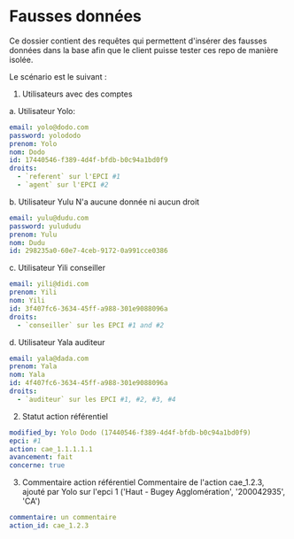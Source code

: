 # Fausses données
Ce dossier contient des requêtes qui permettent d'insérer des fausses données dans la base afin que le client puisse 
tester ces repo de manière isolée. 

Le scénario est le suivant : 
1. Utilisateurs avec des comptes 
                   
a. Utilisateur Yolo:

```yaml
email: yolo@dodo.com
password: yolododo
prenom: Yolo
nom: Dodo
id: 17440546-f389-4d4f-bfdb-b0c94a1bd0f9
droits: 
  - `referent` sur l'EPCI #1 
  - `agent` sur l'EPCI #2 
```

b. Utilisateur Yulu
N'a aucune donnée ni aucun droit
```yaml
email: yulu@dudu.com
password: yulududu
prenom: Yulu
nom: Dudu
id: 298235a0-60e7-4ceb-9172-0a991cce0386
```

c. Utilisateur Yili conseiller

```yaml
email: yili@didi.com
prenom: Yili
nom: Yili
id: 3f407fc6-3634-45ff-a988-301e9088096a
droits: 
  - `conseiller` sur les EPCI #1 and #2
```

d. Utilisateur Yala auditeur

```yaml
email: yala@dada.com
prenom: Yala
nom: Yala
id: 4f407fc6-3634-45ff-a988-301e9088096a
droits: 
  - `auditeur` sur les EPCI #1, #2, #3, #4
```

2. Statut action référentiel 
```yaml
modified_by: Yolo Dodo (17440546-f389-4d4f-bfdb-b0c94a1bd0f9)
epci: #1
action: cae_1.1.1.1.1
avancement: fait
concerne: true
```

3. Commentaire action référentiel
Commentaire de l'action cae_1.2.3, ajouté par Yolo sur l'epci 1 ('Haut - Bugey Agglomération', '200042935', 'CA')
```yaml
commentaire: un commentaire
action_id: cae_1.2.3
```
